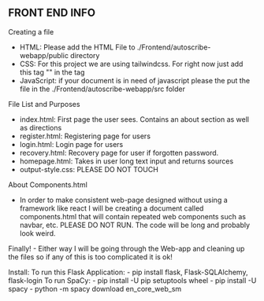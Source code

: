 ## FRONT END INFO

Creating a file
 - HTML: Please add the HTML File to ./Frontend/autoscribe-webapp/public directory
 - CSS: For this project we are using tailwindcss. For right now just add this tag "<script src="https://cdn.tailwindcss.com"></script>" in the <head> tag
 - JavaScript: if your document is in need of javascript please the put the file in the ./Frontend/autoscribe-webapp/src folder

 
File List and Purposes
 - index.html: First page the user sees. Contains an about section as well as directions
 - register.html: Registering page for users
 - login.html: Login page for users
 - recovery.html: Recovery page for user if forgotten password.
 - homepage.html: Takes in user long text input and returns sources
 - output-style.css: PLEASE DO NOT TOUCH


About Components.html
 - In order to make consistent web-page designed without using a framework like react I will be creating a document called components.html that will contain repeated web components such as navbar, etc. PLEASE DO NOT RUN. The code will be long and probably look weird.
  

Finally! - Either way I will be going through the Web-app and cleaning up the files so if any of this is too complicated it is ok!


Install:
    To run this Flask Application:
        - pip install flask, Flask-SQLAlchemy, flask-login
    To run SpaCy:
        - pip install -U pip setuptools wheel
        - pip install -U spacy
        - python -m spacy download en_core_web_sm